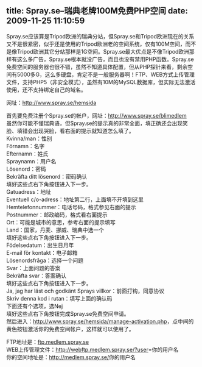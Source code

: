 title: Spray.se–瑞典老牌100M免费PHP空间
date: 2009-11-25 11:10:59
---

<p>
	Spray.se应该算是Tripod欧洲的瑞典分站，但Spray.se和Tripod欧洲现在的关系又不是很紧密，似乎还是使用的Tripod欧洲老的空间系统，仅有100M空间，而不是像Tripod欧洲其它分站那样是1G空间。Spray.se最大优点是不像Tripod欧洲那样有这么多广告，Spray.se根本就没广告，而且也没有禁用PHP函数。Spray.se免费空间的服务器也很不错，虽然不知道具体配置，但从PHP探针来看，剩余空间有5000多G，这么多硬盘，肯定不是一般服务器啊！FTP、WEB方式上传管理文件，支持PHP5（非安全模式），虽然有10M的MySQL数据库，但实际无法激活使用，还不支持绑定自己的域名。</p>
<p>
	网址：<a href="http://www.spray.se/hemsida">http://www.spray.se/hemsida</a></p>
<p>
	首先要免费注册个Spray.se的帐户，网址：<a href="http://www.spray.se/blimedlem">http://www.spray.se/blimedlem</a><br />
	虽然你可能不懂瑞典语，但Spray.se的提示真的非常全面，填正确还会出现笑脸、填错会出现哭脸，看右面的提示就知道怎么填了。<br />
	Kvinna/man：性别<br />
	F&ouml;rnamn：名字<br />
	Efternamn：姓氏<br />
	Spraynamn：用户名<br />
	L&ouml;senord：密码<br />
	Bekr&auml;fta ditt l&ouml;senord：密码确认<br />
	填好这些点右下角按钮进入下一步。<br />
	Gatuadress：地址<br />
	Eventuell c/o-adress：地址第二行，上面填不开填到这里<br />
	Hemtelefonnummer：电话号码，格式参见右面的提示<br />
	Postnummer：邮政编码，格式看右面提示<br />
	Ort：可能是城市的意思，参考右面的提示填写<br />
	Land：国家，丹麦、挪威、瑞典中选一个<br />
	填好这些点右下角按钮进入下一步。<br />
	F&ouml;delsedatum：出生日月年<br />
	E-mail f&ouml;r kontakt：电子邮箱<br />
	L&ouml;senordsfr&aring;ga：选择一个问题<br />
	Svar：上面问题的答案<br />
	Bekr&auml;fta svar：答案确认<br />
	填好这些点右下角按钮进入下一步。<br />
	Ja, jag har l&auml;st och godk&auml;nt Sprays villkor：前面打钩，同意协议<br />
	Skriv denna kod i rutan：填写上面的确认码<br />
	下面还有个选项，选Nej<br />
	填好这些点右下角按钮完成Spray.se免费空间申请。<br />
	然后进入：<a href="http://www.spray.se/hemsida/manage-activation.php">http://www.spray.se/hemsida/manage-activation.php</a>，点中间的黄色按钮激活你的免费空间帐户，这样就可以使用了。</p>
<p>
	FTP地址是：<a href="ftp://ftp.medlem.spray.se">ftp.medlem.spray.se</a><br />
	WEB上传管理文件：<a href="http://webftp.medlem.spray.se/?user">http://webftp.medlem.spray.se/?user</a>=你的用户名<br />
	你的空间地址是：<a href="http://medlem.spray.se/">http://medlem.spray.se/</a>你的用户名</p>